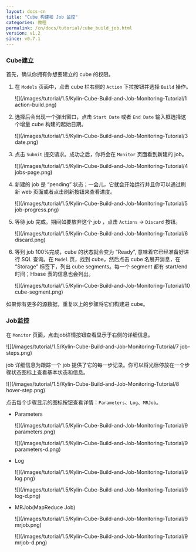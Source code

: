 ```yaml
---
layout: docs-cn
title: "Cube 构建和 Job 监控"
categories: 教程
permalink: /cn/docs/tutorial/cube_build_job.html
version: v1.2
since: v0.7.1
---
```


### Cube建立

首先，确认你拥有你想要建立的 cube 的权限。

1. 在 `Models` 页面中，点击 cube 栏右侧的 `Action` 下拉按钮并选择 `Build` 操作。

   ![](/images/tutorial/1.5/Kylin-Cube-Build-and-Job-Monitoring-Tutorial/1 action-build.png)

2. 选择后会出现一个弹出窗口，点击 `Start Date` 或者 `End Date` 输入框选择这个增量 cube 构建的起始日期。

   ![](/images/tutorial/1.5/Kylin-Cube-Build-and-Job-Monitoring-Tutorial/3 date.png)

3. 点击 `Submit` 提交请求。成功之后，你将会在 `Monitor` 页面看到新建的 job。

   ![](/images/tutorial/1.5/Kylin-Cube-Build-and-Job-Monitoring-Tutorial/4 jobs-page.png)

4. 新建的 job 是 “pending” 状态；一会儿，它就会开始运行并且你可以通过刷新 web 页面或者点击刷新按钮来查看进度。

    ![](/images/tutorial/1.5/Kylin-Cube-Build-and-Job-Monitoring-Tutorial/5 job-progress.png)

5. 等待 job 完成。期间如要放弃这个 job ，点击 `Actions` -> `Discard` 按钮。

   ![](/images/tutorial/1.5/Kylin-Cube-Build-and-Job-Monitoring-Tutorial/6 discard.png)

6. 等到 job 100%完成，cube 的状态就会变为 “Ready”, 意味着它已经准备好进行 SQL 查询。在 `Model` 页，找到 cube，然后点击 cube 名展开消息，在 “Storage” 标签下，列出 cube segments。每一个 segment 都有 start/end 时间；Hbase 表的信息也会列出。

   ![](/images/tutorial/1.5/Kylin-Cube-Build-and-Job-Monitoring-Tutorial/10 cube-segment.png)

如果你有更多的源数据，重复以上的步骤将它们构建进 cube。

### Job监控

在 `Monitor` 页面，点击job详情按钮查看显示于右侧的详细信息。

![](/images/tutorial/1.5/Kylin-Cube-Build-and-Job-Monitoring-Tutorial/7 job-steps.png)

job 详细信息为跟踪一个 job 提供了它的每一步记录。你可以将光标停放在一个步骤状态图标上查看基本状态和信息。

![](/images/tutorial/1.5/Kylin-Cube-Build-and-Job-Monitoring-Tutorial/8 hover-step.png)

点击每个步骤显示的图标按钮查看详情：`Parameters`、`Log`、`MRJob`。

* Parameters

   ![](/images/tutorial/1.5/Kylin-Cube-Build-and-Job-Monitoring-Tutorial/9 parameters.png)

   ![](/images/tutorial/1.5/Kylin-Cube-Build-and-Job-Monitoring-Tutorial/9 parameters-d.png)

* Log

   ![](/images/tutorial/1.5/Kylin-Cube-Build-and-Job-Monitoring-Tutorial/9 log.png)

   ![](/images/tutorial/1.5/Kylin-Cube-Build-and-Job-Monitoring-Tutorial/9 log-d.png)

* MRJob(MapReduce Job)

   ![](/images/tutorial/1.5/Kylin-Cube-Build-and-Job-Monitoring-Tutorial/9 mrjob.png)

   ![](/images/tutorial/1.5/Kylin-Cube-Build-and-Job-Monitoring-Tutorial/9 mrjob-d.png)

